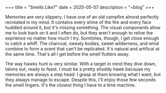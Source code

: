 +++
title = "Smells Like?"
date = 2025-05-07
description = "~blog"
+++

Memories are very slippery. I have one of an old campfire almost perfectly recreated in my mind. It contains every shine of the fire and every face huddled around it, but it's missing something. The visual components allow me to look back on it and I often do, but they aren't enough to relive the exprience no matter how much I try. Somtimes, though, I get close enough to catch a whiff. The charcoal, sweaty bodies, sweet wilderness, and wind combine to form a scent that can't be replicated. It's natural and artifical at the same time. That's all I get before the smell flutters away. 

The way hawks hunt is very similar. With a target in mind they dive down, talons out, ready to feast. I must be a pretty shoddy hawk because my memories are always a step head. I grasp at them knowing what I want, but they always manage to escape. Despite this, I'll enjoy those few seconds the smell lingers. It's the closest thing I have to a time machine.









